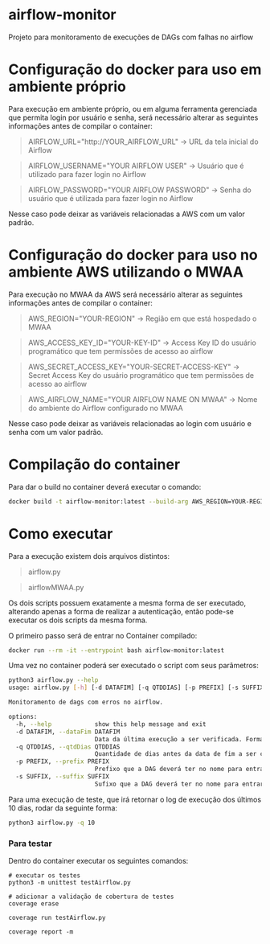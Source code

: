 # airflow-monitor
Projeto para monitoramento de execuções de DAGs com falhas no airflow

# Configuração do docker para uso em ambiente próprio
Para execução em ambiente próprio, ou em alguma ferramenta gerenciada que permita login por usuário e senha, será necessário alterar as seguintes informações antes de compilar o container:
> AIRFLOW_URL="http://YOUR_AIRFLOW_URL" -> URL da tela inicial do Airflow 

> AIRFLOW_USERNAME="YOUR AIRFLOW USER" -> Usuário que é utilizado para fazer login no Airflow

> AIRFLOW_PASSWORD="YOUR AIRFLOW PASSWORD" -> Senha do usuário que é utilizada para fazer login no Airflow

Nesse caso pode deixar as variáveis relacionadas a AWS com um valor padrão.

# Configuração do docker para uso no ambiente AWS utilizando o MWAA

Para execução no MWAA da AWS será necessário alterar as seguintes informações antes de compilar o container:
> AWS_REGION="YOUR-REGION" -> Região em que está hospedado o MWAA

> AWS_ACCESS_KEY_ID="YOUR-KEY-ID" -> Access Key ID do usuário programático que tem permissões de acesso ao airflow

> AWS_SECRET_ACCESS_KEY="YOUR-SECRET-ACCESS-KEY" -> Secret Access Key do usuário programático que tem permissões de acesso ao airflow

> AWS_AIRFLOW_NAME="YOUR AIRFLOW NAME ON MWAA" -> Nome do ambiente do Airflow configurado no MWAA

Nesse caso pode deixar as variáveis relacionadas ao login com usuário e senha com um valor padrão.

# Compilação do container
Para dar o build no container deverá executar o comando:

```sh
docker build -t airflow-monitor:latest --build-arg AWS_REGION=YOUR-REGION --build-arg AWS_ACCESS_KEY_ID=YOUR-KEY-ID --build-arg AWS_SECRET_ACCESS_KEY=YOUR-SECRET-KEY --build-arg AWS_AIRFLOW_NAME=YOUR-AIRFLOW-NAME --build-arg AIRFLOW_URL=YOUR-AIRFLOW-URL --build-arg AIRFLOW_USERNAME=YOUR-AIRFLOW-USERNAME --build-arg AIRFLOW_PASSWORD=YOUR-AIRFLOW-PASSWORD . --no-cache
```

# Como executar
Para a execução existem dois arquivos distintos:
> airflow.py

> airflowMWAA.py

Os dois scripts possuem exatamente a mesma forma de ser executado, alterando apenas a forma de realizar a autenticação, então pode-se executar os dois scripts da mesma forma.

O primeiro passo será de entrar no Container compilado:

```sh
docker run --rm -it --entrypoint bash airflow-monitor:latest
```

Uma vez no container poderá ser executado o script com seus parâmetros:

```sh
python3 airflow.py --help
usage: airflow.py [-h] [-d DATAFIM] [-q QTDDIAS] [-p PREFIX] [-s SUFFIX]

Monitoramento de dags com erros no airflow.

options:
  -h, --help            show this help message and exit
  -d DATAFIM, --dataFim DATAFIM
                        Data da última execução a ser verificada. Formato: YYYY-MM-DDD. Default = hoje.
  -q QTDDIAS, --qtdDias QTDDIAS
                        Quantidade de dias antes da data de fim a ser considerado para a análise. Default = 90
  -p PREFIX, --prefix PREFIX
                        Prefixo que a DAG deverá ter no nome para entrar na análise.
  -s SUFFIX, --suffix SUFFIX
                        Sufixo que a DAG deverá ter no nome para entrar na análise.
```

Para uma execução de teste, que irá retornar o log de execução dos últimos 10 dias, rodar da seguinte forma:
```sh
python3 airflow.py -q 10
```

### Para testar

Dentro do container executar os seguintes comandos:

```
# executar os testes
python3 -m unittest testAirflow.py

# adicionar a validação de cobertura de testes
coverage erase

coverage run testAirflow.py

coverage report -m
```